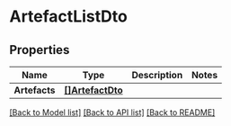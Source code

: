 # ArtefactListDto

## Properties

Name | Type | Description | Notes
------------ | ------------- | ------------- | -------------
**Artefacts** | [**[]ArtefactDto**](ArtefactDTO.md) |  | 

[[Back to Model list]](../README.md#documentation-for-models) [[Back to API list]](../README.md#documentation-for-api-endpoints) [[Back to README]](../README.md)


